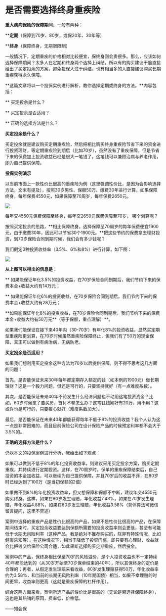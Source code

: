 # 是否需要选择终身重疾险

**重大疾病保险的保障期间**，一般有两种：

\*\***定期**（保障到70岁、80岁，或保20年、30年等）

\*\***终身**（保障终身，无期限限制）

一般情况下，定期重疾的价格相对比较便宜，保终身则会贵很多。那么，应该如何选择保障期间？太多人在定期和终身两个选择上纠结，所以有的购买建议干脆直接给出了买定投余的方案，避免投保人过于纠结。也有相当多的人直接建议购买长期重疾获得永久保障。

**这篇文章将以一个投保实例进行解析，教你选择定期或终身的方法。**内容包括：

\*\* 买定投余是什么？

\*\* 买定投余是否适用？

\*\* 正确的选择方法是什么？

**买定投余是什么？**

买定投余就是建议购买定期重疾险，然后把相比购买终身重疾险节省下来的资金进行投资理财，等定期重疾险到期后（比如70岁），虽然没有了重疾保障，但是节省下来的保费加上投资收益已经是很大一笔钱了，这笔钱可以兼顾治病与养老作用，即为自己提供保障。

**投保实例演示**

以当前市面上一款性价比很高的重疾险为例（这里强调性价比，是因为会影响选择方法，文末有提及），按照30岁男性、保额50万、缴费30年进行计算，如果保障终身，每年保费4550元，如果保障至70周岁，每年保费2650元。

![](https://mmbiz.qpic.cn/mmbiz_jpg/XureD2EYlnqFbIiaUpIQiasTSE7DeszDvUbVy7McLVU6bpgMoOVkvrtdRxm28lPrP4FV2NyBR017Of2iaGfBMuiabw/640?wx_fmt=jpeg&tp=webp&wxfrom=5&wx_lazy=1)

每年交4550元保费保障至终身，每年交2650元保费保障至70岁， 哪个划算呢？

按照买定投余的思路，**相比保障终身，选择保障至70周岁的每年保费便宜1900元，由于缴费30年，因此可以节省30个1900元。**把这些节约的保费拿去理财投资，到70岁保险合同到期时候，我们会有多少钱呢？

我们假定3种投资收益率（3.5%、6%和8%）进行计算，如下图：

![](https://mmbiz.qpic.cn/mmbiz_jpg/XureD2EYlnqFbIiaUpIQiasTSE7DeszDvUibhIoouPHytLYlKYY44mFjuALzEb9k6bODvaDnsATjR2P2gjicficjm9A/640?wx_fmt=jpeg&tp=webp&wxfrom=5&wx_lazy=1)

**从上图可以得出的信息是：**

\*\* 如果能保证年化3.5%的投资收益，在70岁保险合同到期后，我们节约下来的保费本金+收益大约有14万元；

\*\* 如果能保证年化6%的投资收益，在70岁保险合同到期后，我们节约下来的保费本金+收益大约有28万元；

\*\*如果能保证年化8%的投资收益，在70岁保险合同到期后，我们节约下来的保费本金+收益大约有50万元**（等于保额，重点理解）**。

如果我们能保证在接下来40年内（30-70岁）有年化8%的投资收益，显然买定期型重疾险更划算，在70岁时候虽然重疾险保障终止，但我们有了50万的现金保障，真正可以做到有病治病，无病防老。

**买定投余是否适用？**

如果我们想利用买定投余这种方法为70岁以后提供保障，则不得不思考这几方面的问题：

首先，是否能保证未来30年每年都定期存入额定的钱（如本例的1900元）做长期理财？这是一个毅力问题，但还是可行的，只要坚持就好（有一点难度系数）。

其次，是否能保证未来40年不论发生什么经济问题也不动用这笔投资资金？比如，60岁时候孩子要买房，首付不够怎么办？这笔钱钱刚好有20万，用不用？这或许也是可行的，只要狠心就好（难度系数加大）。

最后，是否能保证在未来40年都能获得每年不低于8%的投资收益？我个人认为这一点是非常困难的，而且目前保险公司在设计保险产品的时候预定利率都不会大于3.5%的。

**正确的选择方法是什么？**

仍以本文的投保案例进行分析，我给出如下观点：

如果可以做到不低于8%的年化投资收益率，则建议采用买定投余方案，购买定期重疾，并持续进行定期投资。这样，在70周岁时，保单的重疾保障结束后，自己投资的本金加收益，可以继续为自己提供保障，并且70岁后的收益不菲，在80岁时已经达到了100万（是当初保额的2倍）

如果做不到8%的年化投资收益率，但又想保障和保额不中断，建议年交4550元购买终身。这样，如果在60岁发生理赔，年化收益7.43%，如果在70岁发生理赔，年化收益4.88%，如果在80岁发生理赔，年化收益3.58%（具体算法可微信留言提问，这里不赘述）

案例中选择的重疾产品是性价比很高的产品，如果不是性价比很高的产品，在保障期间结束时，买定投余收益要达到保额所需要的投资收益率则会更低，甚至有可能低于长期无风险利率（这种产品，我是绝对不推荐购买的，除非有特殊情况，比如健康告知等），在这种情况下，相当于降低了投资门槛，即只要有心理财，收益就会比把钱交给保险公司合适，如此果断选择购买定期重疾，然后投余。

案例中的产品，保终身相比保至70岁的风险溢价，是个人投资收益也不一定持续40年都能达到的（从30岁开始至70岁保单结束的40年），所以其保终身的定价是合理的；再者，从假定发生理赔来看收益，80岁发生理赔获得50万，年化收益率约为3.58%，和当前的长期无风险利率（10年期国债）相当，如果不幸理赔的时间更早，收益率则更高（这就是重疾保障的杠杆作用）。

综合这两方面来看，案例所选产品的性价比是很高的（无论是否选择保障终身），这也是其热销的原因，费率低，价格低。

——知会保

